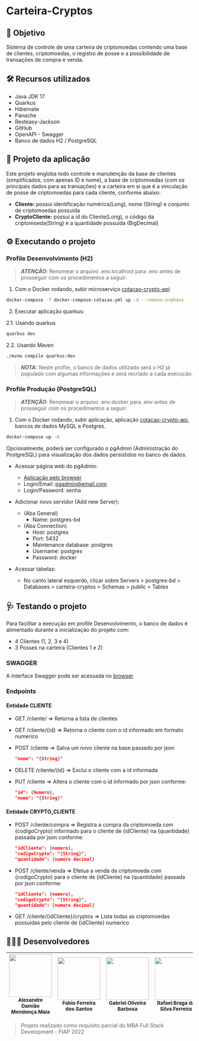 # Carteira-Cryptos

## 🎯 Objetivo

Sistema de controle de uma carteira de criptomoedas contendo uma base de clientes, criptomoedas, o registro de posse e a possibilidade de transações de compra e venda.

## 🛠️ Recursos utilizados

- Java JDK 17
- Quarkus
- Hibernate
- Panache
- Resteasy-Jackson
- GitHub
- OpenAPI - Swagger
- Banco de dados H2 / PostgreSQL

## 📐 Projeto da aplicação

Este projeto engloba todo controle e manutenção da base de clientes (simplificados, com apenas ID e nome), a base de criptomoedas (com os principais dados para as transações) e a carteira em si que é a vinculação de posse de criptomoedas para cada cliente, conforme abaixo:

- **Cliente:** possui identificação numérica(Long), nome (String) e conjunto de criptomoedas possuída
- **CryptoCliente:** possui a id do Cliente(Long), o código da criptomoeda(String) e a quantidade possuída (BigDecimal)

## ⚙️ Executando o projeto

### Profile Desenvolvimento (H2)

> **_ATENÇÃO_**: Renomear o arquivo .env.localhost para .env antes de prosseguir com os procedimentos a seguir:

1. Com o Docker rodando, subir microserviço [cotacao-crypto-api](https://github.com/AlexDamiao86/trabalho-microservices/tree/main/cotacao-crypto-api):

```bash
docker-compose -f docker-compose-cotacao.yml up -d --remove-orphans
```

2. Executar aplicação quarkus:

2.1. Usando quarkus

```bash
quarkus dev
```

2.2. Usando Maven

```bash
./mvnw compile quarkus:dev
```

> **_NOTA:_**  Neste profile, o banco de dados utilizado será o H2 já populado com algumas informações e será recriado a cada execução.

### Profile Produção (PostgreSQL)

> **_ATENÇÃO_**: Renomear o arquivo .env.docker para .env antes de prosseguir com os procedimentos a seguir:

1. Com o Docker rodando, subir aplicação, aplicação [cotacao-crypto-api](https://github.com/AlexDamiao86/trabalho-microservices/tree/main/cotacao-crypto-api), bancos de dados MySQL e Postgres. 

```bash
docker-compose up -d
```

Opcionalmente, poderá ser configurado o pgAdmin (Administração do PostgreSQL) para visualização dos dados persistidos no banco de dados.

- Acessar página web do pgAdmin:
  - [Aplicação pelo browser](http://localhost:16543)
  - Login/Email: pgadmin@email.com
  - Login/Password: senha

- Adicionar novo servidor (Add new Server):
  - (Aba General)
    - Name: postgres-bd
  - (Aba Connection)
    - Host: postgres
    - Port: 5432
    - Maintenance database: postgres
    - Username: postgres
    - Password: docker

- Acessar tabelas:
  - No canto lateral esquerdo, clicar sobre Servers > postgres-bd > Databases > carteira-cryptos > Schemas > public > Tables

## 🩺 Testando o projeto

Para facilitar a execução em profile Desenvolvimento, o banco de dados é alimentado durante a inicialização do projeto com:

- 4 Clientes (1, 2, 3 e 4)
- 3 Posses na carteira (Clientes 1 e 2)

### SWAGGER

A interface Swagger pode ser acessada no [browser](http://localhost:8080/q/swagger-ui/)

### Endpoints

#### Entidade CLIENTE

- GET /cliente/ => Retorna a lista de clientes
- GET /cliente/{id} => Retorna o cliente com o id informado em formato numerico
- POST /cliente => Salva um novo cliente na base passado por json
  ```json
  "nome": "{String}"
  ```
  
- DELETE /cliente/{id} => Exclui o cliente com a id informada
- PUT /cliente => Altera o cliente com o id informado por json conforme:
  ```json
  "id": {Numero},
  "nome": "{String}"
  ```

#### Entidade CRYPTO_CLIENTE

- POST /cliente/compra => Registra a compra da criptomoeda com {codigoCrypto} informado para o cliente de {idCliente} na {quantidade} passada por json conforme:
  ```json
  "idCliente": {numero},
  "codigoCrypto": "{String}",
  "quantidade": {numero decimal}
  ```

- POST /cliente/venda => Efetua a venda da criptomoeda com {codigoCrypto} para o cliente de {idCliente} na {quantidade} passada por json conforme:
  ```json
  "idCliente": {numero},
  "codigoCrypto": "{String}",
  "quantidade": {numero decimal}
  ```
  
- GET /cliente/{idCliente}/cryptos => Lista todas as criptomoedas possuidas pelo cliente de {idCliente} numerico

## 👨🏽‍💻 Desenvolvedores

| [<img src="https://avatars.githubusercontent.com/AlexDamiao86" width=115><br><sub>Alexandre Damião Mendonça Maia</sub>](https://github.com/AlexDamiao86) |  [<img src="https://avatars.githubusercontent.com/FabioQuimico" width=115><br><sub>Fabio Ferreira dos Santos</sub>](https://github.com/FabioQuimico) |  [<img src="https://avatars.githubusercontent.com/Gabriel2503" width=115><br><sub>Gabriel Oliveira Barbosa</sub>](https://github.com/Gabriel2503) | [<img src="https://avatars.githubusercontent.com/ferreirabraga" width=115><br><sub>Rafael Braga da Silva Ferreira</sub>](https://github.com/ferreirabraga) |
| :---: | :---: | :---: | :---: |

>
>Projeto realizado como requisito parcial do MBA Full Stack Development - FIAP 2022
>